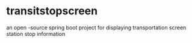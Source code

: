 # transitstopscreen
an open -source spring boot project for displaying transportation screen station stop information
